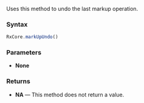 Uses this method to undo the last markup operation.

### Syntax

```typescript
RxCore.markUpUndo()
```

### Parameters

- **None**

### Returns

- **NA** — This method does not return a value.